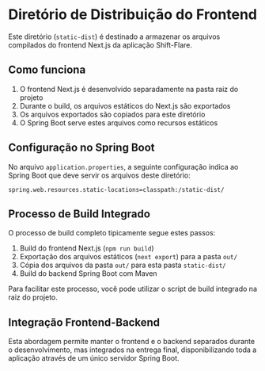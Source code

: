 # Diretório de Distribuição do Frontend

Este diretório (`static-dist`) é destinado a armazenar os arquivos compilados do frontend Next.js da aplicação Shift-Flare.

## Como funciona

1. O frontend Next.js é desenvolvido separadamente na pasta raiz do projeto
2. Durante o build, os arquivos estáticos do Next.js são exportados
3. Os arquivos exportados são copiados para este diretório
4. O Spring Boot serve estes arquivos como recursos estáticos

## Configuração no Spring Boot

No arquivo `application.properties`, a seguinte configuração indica ao Spring Boot que deve servir os arquivos deste diretório:

```
spring.web.resources.static-locations=classpath:/static-dist/
```

## Processo de Build Integrado

O processo de build completo tipicamente segue estes passos:

1. Build do frontend Next.js (`npm run build`)
2. Exportação dos arquivos estáticos (`next export`) para a pasta `out/`
3. Cópia dos arquivos da pasta `out/` para esta pasta `static-dist/`
4. Build do backend Spring Boot com Maven

Para facilitar este processo, você pode utilizar o script de build integrado na raiz do projeto.

## Integração Frontend-Backend

Esta abordagem permite manter o frontend e o backend separados durante o desenvolvimento, mas integrados na entrega final, disponibilizando toda a aplicação através de um único servidor Spring Boot. 